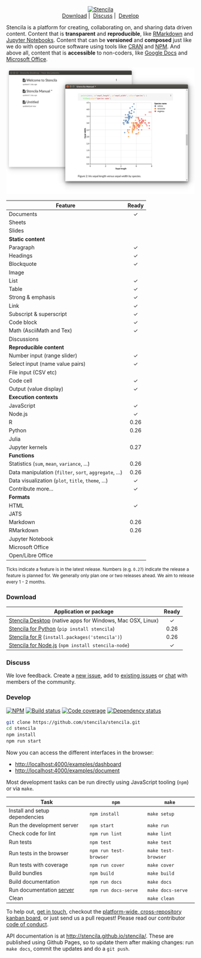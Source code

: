 <div align="center">
  <a href="https://stenci.la">
    <img src="https://raw.githubusercontent.com/stencila/stencila/master/images/logo-name-beta.svg" alt="Stencila">
  </a>
  <br>
  <a href="#download">Download</a>&nbsp;|&nbsp;
  <a href="#discuss">Discuss</a>&nbsp;|&nbsp;
  <a href="#develop">Develop</a>
  <br>
</div>

Stencila is a platform for creating, collaborating on, and sharing data driven content. Content that is **transparent** and **reproducible**, like [RMarkdown](https://github.com/rstudio/rmarkdown) and [Jupyter Notebooks](http://jupyter.org/). Content that can be **versioned** and **composed** just like we do with open source software using tools like [CRAN](https://cran.r-project.org/web/packages/available_packages_by_name.html) and [NPM](https://www.npmjs.com/). And above all, content that is **accessible** to non-coders, like [Google Docs](https://en.wikipedia.org/wiki/Google_Docs,_Sheets_and_Slides) and [Microsoft Office](https://en.wikipedia.org/wiki/Microsoft_Office).

![](https://raw.githubusercontent.com/stencila/stencila/master/images/screenshot.png)

Feature                                                                     | Ready
--------------------------------------------------------------------------- | :------------:
Documents                                                                   | ✓
Sheets                                                                      | 
Slides                                                                      | 
**Static content**                                                          |
Paragraph                                                                   | ✓
Headings                                                                    | ✓
Blockquote                                                                  | ✓
Image                                                                       | 
List                                                                        | ✓
Table                                                                       | ✓
Strong & emphasis                                                           | ✓
Link                                                                        | ✓
Subscript & superscript                                                     | ✓
Code block                                                                  | ✓
Math (AsciiMath and Tex)                                                    | ✓
Discussions                                                                 | 
**Reproducible content**                                                    |
Number input (range slider)                                                 | ✓
Select input (name value pairs)                                             | ✓
File input (CSV etc)                                                        | 
Code cell                                                                   | ✓
Output (value display)                                                      | ✓
**Execution contexts**                                                      |
JavaScript                                                                  | ✓
Node.js                                                                     | ✓
R                                                                           | 0.26
Python                                                                      | 0.26
Julia                                                                       | 
Jupyter kernels                                                             | 0.27
**Functions**                                                               |
Statistics (`sum`, `mean`, `variance`, ...)                                 | 0.26
Data manipulation (`filter`, `sort`, `aggregate`, ...)                      | 0.26
Data visualization (`plot`, `title`, `theme`, ...)                          | ✓
Contribute more...                                                          | ✓
**Formats**                                                                 |
HTML                                                                        | ✓
JATS                                                                        | 
Markdown                                                                    | 0.26
RMarkdown                                                                   | 0.26
Jupyter Notebook                                                            | 
Microsoft Office                                                            | 
Open/Libre Office                                                           | 

<small>Ticks indicate a feature is in the latest release. Numbers (e.g. `0.27`) indicate the release a feature is planned for. We generally only plan one or two releases ahead. We aim to release every 1 - 2 months.</small>

### Download

Application or package                                                                                          | Ready
--------------------------------------------------------------------------------------------------------------- | :------------:
[Stencila Desktop](https://github.com/stencila/desktop/releases) (native apps for Windows, Mac OSX, Linux)      | ✓
[Stencila for Python](https://github.com/stencila/python) (`pip install stencila`)                              | 0.26
[Stencila for R](https://github.com/stencila/r) (`install.packages('stencila')`)                                | 0.26
[Stencila for Node.js](https://github.com/stencila/node) (`npm install stencila-node`)                          | ✓

### Discuss

We love feedback. Create a [new issue](https://github.com/stencila/stencila/issues/new), add to [existing issues](https://github.com/stencila/stencila/issues) or [chat](https://gitter.im/stencila/stencila) with members of the community.

### Develop

[![NPM](http://img.shields.io/npm/v/stencila.svg?style=flat)](https://www.npmjs.com/package/stencila)
[![Build status](https://travis-ci.org/stencila/stencila.svg?branch=master)](https://travis-ci.org/stencila/stencila)
[![Code coverage](https://codecov.io/gh/stencila/stencila/branch/master/graph/badge.svg)](https://codecov.io/gh/stencila/stencila)
[![Dependency status](https://david-dm.org/stencila/stencila.svg)](https://david-dm.org/stencila/stencila)

```bash
git clone https://github.com/stencila/stencila.git
cd stencila
npm install
npm run start
```

Now you can access the different interfaces in the browser:

- [http://localhost:4000/examples/dashboard](http://localhost:4000/examples/dashboard)
- [http://localhost:4000/examples/document](http://localhost:4000/examples/document)

Most development tasks can be run directly using JavaScript tooling (`npm`) or via `make`.

Task                                                    |`npm`                  | `make`          |
------------------------------------------------------- |-----------------------|-----------------|    
Install and setup dependencies                          | `npm install`         | `make setup`
Run the development server                              | `npm start`           | `make run`
Check code for lint                                     | `npm run lint`        | `make lint`
Run tests                                               | `npm test`            | `make test`
Run tests in the browser                                | `npm run test-browser`| `make test-browser`
Run tests with coverage                                 | `npm run cover`       | `make cover`
Build bundles                                           | `npm build`           | `make build`
Build documentation                                     | `npm run docs`        | `make docs`
Run documentation [server](http://localhost:4001/)      | `npm run docs-serve`  | `make docs-serve`
Clean                                                   |                       | `make clean`

To help out, [get in touch](https://gitter.im/stencila/stencila), checkout the [platform-wide, cross-repository kanban board](https://github.com/orgs/stencila/projects/1), or just send us a pull request! Please read our contributor [code of conduct](CONDUCT.md).

API documentation is at http://stencila.github.io/stencila/. These are published using Github Pages, so to update them after making changes: run `make docs`, commit the updates and do a `git push`.
